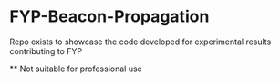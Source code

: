 # FYP-Beacon-Propagation
Repo exists to showcase the code developed for experimental results contributing to FYP

** Not suitable for professional use
